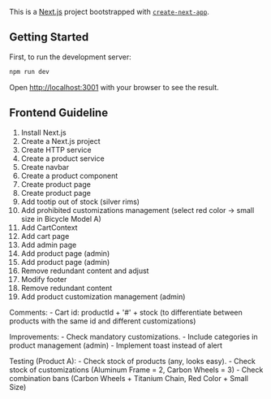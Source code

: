 This is a [Next.js](https://nextjs.org) project bootstrapped with [`create-next-app`](https://nextjs.org/docs/app/api-reference/cli/create-next-app).

## Getting Started

First, to run the development server:

```bash
npm run dev
```

Open [http://localhost:3001](http://localhost:3001) with your browser to see the result.


## Frontend Guideline

1. Install Next.js
2. Create a Next.js project
3. Create HTTP service
4. Create a product service
5. Create navbar
6. Create a product component
7. Create product page
8. Create product page
9. Add tootip out of stock
    (silver rims)
10. Add prohibited customizations management 
    (select red color -> small size in Bicycle Model A)
11. Add CartContext
12. Add cart page
13. Add admin page
14. Add product page (admin)
15. Add product page (admin)
16. Remove redundant content and adjust
17. Modify footer
18. Remove redundant content
19. Add product customization management (admin)

Comments:
    - Cart id: productId + '#' + stock (to differentiate between products 
        with the same id and different customizations)

Improvements:
    - Check mandatory customizations.
    - Include categories in product management (admin)
    - Implement toast instead of alert

Testing (Product A):
    - Check stock of products (any, looks easy).
    - Check stock of customizations (Aluminum Frame = 2, Carbon Wheels = 3)
    - Check combination bans (Carbon Wheels + Titanium Chain, Red Color + Small Size)

